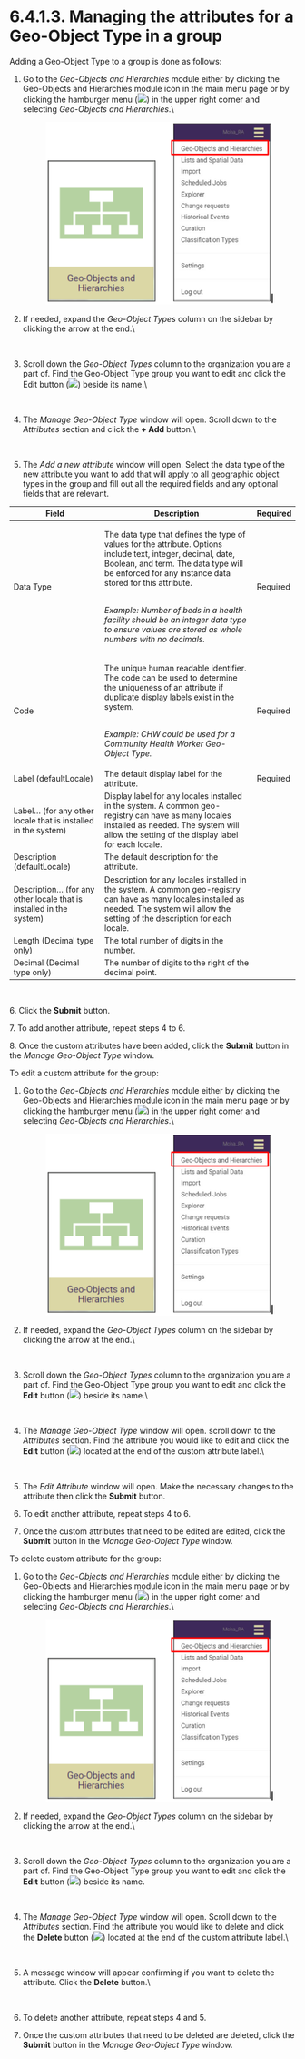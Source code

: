 # 6.4.1.3. Managing the attributes for a Geo-Object Type in a group

Adding a Geo-Object Type to a group is done as follows:

1.  Go to the _Geo-Objects and Hierarchies_ module either by clicking the Geo-Objects and Hierarchies module icon in the main menu page or by clicking the hamburger menu (![](https://lh3.googleusercontent.com/iuPmL\_Z1smFoRNK34qpVh9--96pLjj8A-P4QdCAlpcvxkSIfD3bihusMrW6MlenmddHse4DMtkIfNaLzts2tH95aM8vei5RBC6-FuLkbYRi4j4V9LiSgid0KfK2wPUgPo-Oim\_IF7FqvJW8Ck-ESi0sPLJ2Hi6rets24LbXMhLUD7h3zOJePImZz)) in the upper right corner and selecting _Geo-Objects and Hierarchies_.\\

    <figure><img src="../../../../../.gitbook/assets/image (1) (1) (1) (1) (1).png" alt=""><figcaption></figcaption></figure>
2.  If needed, expand the _Geo-Object Types_ column on the sidebar by clicking the arrow at the end.\\

    <figure><img src="../../../../../.gitbook/assets/image (6) (1) (1).png" alt=""><figcaption></figcaption></figure>
3.  Scroll down the _Geo-Object Types_ column to the organization you are a part of. Find the Geo-Object Type group you want to edit and click the Edit button (![](https://lh5.googleusercontent.com/eWbIfLxWl4e8EDQxhct0paMJLckzJIfSi1K3wE4RtIDwyiWkSj73jYAYwkyoa-MkAjmqYo96Ete6QlKkUQ0omVtCFnaH6LfJRAPZrmrbDaSTWLHSImgY-cm-4P4S8h-Pgz0K9ql8d1nuIleRLMN\_0Yzbajxj37KP5XNSfKtF3Lhs4O1ZVIK9S3PR)) beside its name.\\

    <figure><img src="../../../../../.gitbook/assets/image (15) (1).png" alt=""><figcaption></figcaption></figure>
4.  The _Manage Geo-Object Type_ window will open. Scroll down to the _Attributes_ section and click the **+ Add** button.\\

    <figure><img src="../../../../../.gitbook/assets/image (8) (1) (1).png" alt=""><figcaption></figcaption></figure>
5. The _Add a new attribute_ window will open. Select the data type of the new attribute you want to add that will apply to all geographic object types in the group and fill out all the required fields and any optional fields that are relevant.

| Field                                                               | Description                                                                                                                                                                                                                                                                                                                                                                            | Required |
| ------------------------------------------------------------------- | -------------------------------------------------------------------------------------------------------------------------------------------------------------------------------------------------------------------------------------------------------------------------------------------------------------------------------------------------------------------------------------- | -------- |
| Data Type                                                           | <p>The data type that defines the type of values for the attribute. Options include text, integer, decimal, date, Boolean, and term. The data type will be enforced for any instance data stored for this attribute.</p><p><br><em>Example: Number of beds in a health facility should be an integer data type to ensure values are stored as whole numbers with no decimals.</em></p> | Required |
| Code                                                                | <p>The unique human readable identifier. The code can be used to determine the uniqueness of an attribute if duplicate display labels exist in the system.</p><p><br><em>Example: CHW could be used for a Community Health Worker Geo-Object Type.</em></p>                                                                                                                            | Required |
| Label (defaultLocale)                                               | The default display label for the attribute.                                                                                                                                                                                                                                                                                                                                           | Required |
| Label… (for any other locale that is installed in the system)       | Display label for any locales installed in the system. A common geo-registry can have as many locales installed as needed. The system will allow the setting of the display label for each locale.                                                                                                                                                                                     |          |
| Description (defaultLocale)                                         | The default description for the attribute.                                                                                                                                                                                                                                                                                                                                             |          |
| Description… (for any other locale that is installed in the system) | Description for any locales installed in the system. A common geo-registry can have as many locales installed as needed. The system will allow the setting of the description for each locale.                                                                                                                                                                                         |          |
| Length (Decimal type only)                                          | The total number of digits in the number.                                                                                                                                                                                                                                                                                                                                              |          |
| Decimal (Decimal type only)                                         | The number of digits to the right of the decimal point.                                                                                                                                                                                                                                                                                                                                |          |

<figure><img src="https://lh5.googleusercontent.com/FVXOBtSvWqQdrzn7g-wLHDFXjnO5G0DrOX9FNHbxvrSw2mTVFgX2Xid3WXr2Ey3-oSwk3aXvi5RL2zgSU1dlXkXRrAp42koraX4wp81OsmDlzUYQSyuAWKu8itY1EeeQkp0p9vxCpKG1X6QSfRRXO9jTQqvs40XGtBH6w-ur1S4AeYHscGyZzGMl" alt=""><figcaption></figcaption></figure>

6\. Click the **Submit** button.

7\. To add another attribute, repeat steps 4 to 6.

8\. Once the custom attributes have been added, click the **Submit** button in the _Manage Geo-Object Type_ window.

To edit a custom attribute for the group:

1.  Go to the _Geo-Objects and Hierarchies_ module either by clicking the Geo-Objects and Hierarchies module icon in the main menu page or by clicking the hamburger menu (![](https://lh3.googleusercontent.com/iuPmL\_Z1smFoRNK34qpVh9--96pLjj8A-P4QdCAlpcvxkSIfD3bihusMrW6MlenmddHse4DMtkIfNaLzts2tH95aM8vei5RBC6-FuLkbYRi4j4V9LiSgid0KfK2wPUgPo-Oim\_IF7FqvJW8Ck-ESi0sPLJ2Hi6rets24LbXMhLUD7h3zOJePImZz)) in the upper right corner and selecting _Geo-Objects and Hierarchies_.\\

    <figure><img src="../../../../../.gitbook/assets/image (1) (1) (1) (1) (1).png" alt=""><figcaption></figcaption></figure>
2.  If needed, expand the _Geo-Object Types_ column on the sidebar by clicking the arrow at the end.\\

    <figure><img src="../../../../../.gitbook/assets/image (6) (1) (1).png" alt=""><figcaption></figcaption></figure>
3.  Scroll down the _Geo-Object Types_ column to the organization you are a part of. Find the Geo-Object Type group you want to edit and click the **Edit** button (![](https://lh5.googleusercontent.com/eWbIfLxWl4e8EDQxhct0paMJLckzJIfSi1K3wE4RtIDwyiWkSj73jYAYwkyoa-MkAjmqYo96Ete6QlKkUQ0omVtCFnaH6LfJRAPZrmrbDaSTWLHSImgY-cm-4P4S8h-Pgz0K9ql8d1nuIleRLMN\_0Yzbajxj37KP5XNSfKtF3Lhs4O1ZVIK9S3PR)) beside its name.\\

    <figure><img src="../../../../../.gitbook/assets/image (15) (1).png" alt=""><figcaption></figcaption></figure>
4.  The _Manage Geo-Object Type_ window will open. scroll down to the _Attributes_ section. Find the attribute you would like to edit and click the **Edit** button (![](https://lh3.googleusercontent.com/Q7pkzgObJFZQnkb3\_buJ8H5DuTLrUoW0FKylb9-lDiM20ivUXXW4mCSN7R9tsuvDhplAzzzZLHeLr3RqLFvoHnmcmfaAiHM1OkUQSpu9M9wbOJVBy9SqaNvGamTl8kWn25VSwR4AZBT02MdiOn5g2O\_zylORVWHL800sReyQzPvxskHdrCLRpQra)) located at the end of the custom attribute label.\\

    <figure><img src="../../../../../.gitbook/assets/image (13) (1).png" alt=""><figcaption></figcaption></figure>
5. The _Edit Attribute_ window will open. Make the necessary changes to the attribute then click the **Submit** button.
6. To edit another attribute, repeat steps 4 to 6.
7. Once the custom attributes that need to be edited are edited, click the **Submit** button in the _Manage Geo-Object Type_ window.

To delete custom attribute for the group:

1.  Go to the _Geo-Objects and Hierarchies_ module either by clicking the Geo-Objects and Hierarchies module icon in the main menu page or by clicking the hamburger menu (![](https://lh3.googleusercontent.com/iuPmL\_Z1smFoRNK34qpVh9--96pLjj8A-P4QdCAlpcvxkSIfD3bihusMrW6MlenmddHse4DMtkIfNaLzts2tH95aM8vei5RBC6-FuLkbYRi4j4V9LiSgid0KfK2wPUgPo-Oim\_IF7FqvJW8Ck-ESi0sPLJ2Hi6rets24LbXMhLUD7h3zOJePImZz)) in the upper right corner and selecting _Geo-Objects and Hierarchies_.\\

    <figure><img src="../../../../../.gitbook/assets/image (1) (1) (1) (1) (1).png" alt=""><figcaption></figcaption></figure>
2.  If needed, expand the _Geo-Object Types_ column on the sidebar by clicking the arrow at the end.\\

    <figure><img src="../../../../../.gitbook/assets/image (6) (1) (1).png" alt=""><figcaption></figcaption></figure>
3.  Scroll down the _Geo-Object Types_ column to the organization you are a part of. Find the Geo-Object Type group you want to edit and click the **Edit** button (![](https://lh5.googleusercontent.com/eWbIfLxWl4e8EDQxhct0paMJLckzJIfSi1K3wE4RtIDwyiWkSj73jYAYwkyoa-MkAjmqYo96Ete6QlKkUQ0omVtCFnaH6LfJRAPZrmrbDaSTWLHSImgY-cm-4P4S8h-Pgz0K9ql8d1nuIleRLMN\_0Yzbajxj37KP5XNSfKtF3Lhs4O1ZVIK9S3PR)) beside its name.

    <figure><img src="../../../../../.gitbook/assets/image (15) (1).png" alt=""><figcaption></figcaption></figure>
4.  The _Manage Geo-Object Type_ window will open. Scroll down to the _Attributes_ section. Find the attribute you would like to delete and click the **Delete** button (![](https://lh5.googleusercontent.com/4UozB7vD987HwNl9l2XwwVG2tivfKvoEDqFo7H00DR18Q\_kAXVsHzCIniv6ybCuLlxnmshVg\_6AUziUX-08vQ8FCBNmAz4aHrlJFmC\_fIHK8W69dFj-uvUc2EOYxg7u-tlfifwgq-ccgGtI9o6cygEaWi-m6y9i5uW8IQYfApbGCBW4NapY9iQFK)) located at the end of the custom attribute label.\\

    <figure><img src="../../../../../.gitbook/assets/image (2) (2) (1).png" alt=""><figcaption></figcaption></figure>
5.  A message window will appear confirming if you want to delete the attribute. Click the **Delete** button.\\

    <figure><img src="https://lh5.googleusercontent.com/vD5324Kgz-zNnEpgEh4PyahZA7_i4rF-SSShSxnZaC1YoNt5C1WF878aYQQZluEaMi5ZenNLTJPCYiVzjMSRs-Kq2-PQ_8gyTt6kD0nzc6_fSfgHS2WdCFdFCDf6py_0hBwb0oWDxr0o4Qfk2ClIBRswl01fkJ6ljOv7ByI7dP03iwM-ABuI8NyG" alt=""><figcaption></figcaption></figure>
6. To delete another attribute, repeat steps 4 and 5.
7. Once the custom attributes that need to be deleted are deleted, click the **Submit** button in the _Manage Geo-Object Type_ window.
